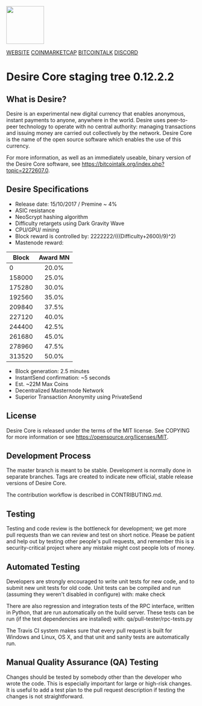<p align="left">
  <img src="https://i.imgur.com/s7rXj0A.png" width="100"/>
</p>


[WEBSITE](https://www.desire-crypto.com/ "desire-crypto.com") [COINMARKETCAP](https://coinmarketcap.com/currencies/desire/ "CoinmarketCap") [BITCOINTALK](https://bitcointalk.org/index.php?topic=2272607.0 "Bitcoitalk Forum") [DISCORD](https://coinmarketcap.com/currencies/desire/ "Discord Live Chat")


Desire Core staging tree 0.12.2.2
=========================================

What is Desire?
--------

Desire is an experimental new digital currency that enables anonymous, instant payments to anyone, anywhere in the world. Desire uses peer-to-peer technology to operate with no central authority: managing transactions and issuing money are carried out collectively by the network. Desire Core is the name of the open source software which enables the use of this currency.

For more information, as well as an immediately useable, binary version of the Desire Core software, see https://bitcointalk.org/index.php?topic=2272607.0.

Desire Specifications
--------

- Release date: 15/10/2017 / Premine ~ 4%
- ASIC resistance
- NeoScrypt hashing algorithm
- Difficulty retargets using Dark Gravity Wave
- CPU/GPU/ mining
- Block reward is controlled by: 2222222/(((Difficulty+2600)/9)^2)
- Mastenode reward: 

<p align="left">

| Block         | Award MN           | 
| ------------- |:------------------:| 
| 0             | 20.0%              | 
| 158000        | 25.0%              | 
| 175280        | 30.0%              |  
| 192560        | 35.0%              |
| 209840        | 37.5%              |
| 227120        | 40.0%              |
| 244400        | 42.5%              |
| 261680        | 45.0%              |
| 278960        | 47.5%              |
| 313520        | 50.0%              |

</p>

- Block generation: 2.5 minutes
- InstantSend confirmation: ~5 seconds
- Est. ~22M Max Coins
- Decentralized Masternode Network
- Superior Transaction Anonymity using PrivateSend

License
--------

Desire Core is released under the terms of the MIT license. See COPYING for more information or see https://opensource.org/licenses/MIT.

Development Process
--------

The master branch is meant to be stable. Development is normally done in separate branches. Tags are created to indicate new official, stable release versions of Desire Core.

The contribution workflow is described in CONTRIBUTING.md.

Testing
--------

Testing and code review is the bottleneck for development; we get more pull requests than we can review and test on short notice. Please be patient and help out by testing other people's pull requests, and remember this is a security-critical project where any mistake might cost people lots of money.

Automated Testing
--------

Developers are strongly encouraged to write unit tests for new code, and to submit new unit tests for old code. Unit tests can be compiled and run (assuming they weren't disabled in configure) with: make check

There are also regression and integration tests of the RPC interface, written in Python, that are run automatically on the build server. These tests can be run (if the test dependencies are installed) with: qa/pull-tester/rpc-tests.py

The Travis CI system makes sure that every pull request is built for Windows and Linux, OS X, and that unit and sanity tests are automatically run.

Manual Quality Assurance (QA) Testing
--------

Changes should be tested by somebody other than the developer who wrote the code. This is especially important for large or high-risk changes. It is useful to add a test plan to the pull request description if testing the changes is not straightforward.